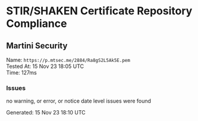 # STIR/SHAKEN Certificate Repository Compliance

## Martini Security

Name: `https://p.mtsec.me/2884/Ra8gS2L5Ak5E.pem`\
Tested At: 15 Nov 23 18:05 UTC\
Time: 127ms

### Issues

no warning, or error, or notice date level issues were found

Generated: 15 Nov 23 18:10 UTC